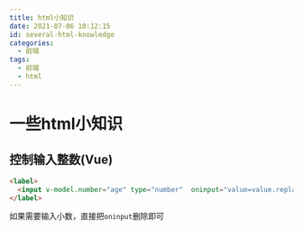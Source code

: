```yaml
---
title: html小知识
date: 2021-07-06 10:12:15
id: several-html-knowledge
categories:
  - 前端
tags:
  - 前端
  - html
---
```


# 一些html小知识

## 控制输入整数(Vue)

```html
<label>
  <input v-model.number="age" type="number"  oninput="value=value.replace(/[^\-\d]/g, '')">
</label>
```

如果需要输入小数，直接把`oninput`删除即可

